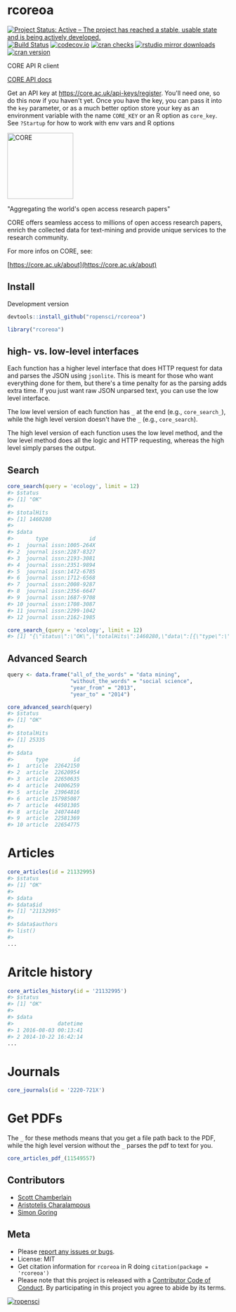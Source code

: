 rcoreoa
=======



[![Project Status: Active – The project has reached a stable, usable state and is being actively developed.](http://www.repostatus.org/badges/latest/active.svg)](http://www.repostatus.org/#active)
[![Build Status](https://travis-ci.org/ropensci/rcoreoa.svg?branch=master)](https://travis-ci.org/ropensci/rcoreoa)
[![codecov.io](https://codecov.io/github/ropensci/rcoreoa/coverage.svg?branch=master)](https://codecov.io/github/ropensci/rcoreoa?branch=master)
[![cran checks](https://cranchecks.info/badges/worst/rcoreoa)](https://cranchecks.info/pkgs/rcoreoa)
[![rstudio mirror downloads](https://cranlogs.r-pkg.org/badges/rcoreoa)](https://github.com/metacran/cranlogs.app)
[![cran version](http://www.r-pkg.org/badges/version/rcoreoa)](https://cran.r-project.org/package=rcoreoa)

CORE API R client

[CORE API docs](https://core.ac.uk/docs/)

Get an API key at <https://core.ac.uk/api-keys/register>. You'll need one, 
so do this now if you haven't yet. Once you have the key, you can pass it 
into the `key` parameter, or as a much better option store your key as an 
environment variable with the name `CORE_KEY` or an R option as `core_key`. 
See `?Startup` for how to work with env vars and R options

<a href="https://core.ac.uk">
<img src="https://core.ac.uk/resources/corelogo_hires.png" width="150"
alt="CORE">
</a>

"Aggregating the world's open access research papers"

CORE offers seamless access to millions of open access research papers, enrich
the collected data for text-mining and provide unique services to the research
community.

For more infos on CORE, see:

[https://core.ac.uk/about](https://core.ac.uk/about)

## Install

Development version


```r
devtools::install_github("ropensci/rcoreoa")
```


```r
library("rcoreoa")
```

## high- vs. low-level interfaces

Each function has a higher level interface that does HTTP request for data and parses
the JSON using `jsonlite`. This is meant for those who want everything done for them,
but there's a time penalty for as the parsing adds extra time. If you just want raw JSON
unparsed text, you can use the low level interface.

The low level version of each function has `_` at the end (e.g., `core_search_`), while the
high level version doesn't have the `_` (e.g., `core_search`).

The high level version of each function uses the low level method, and the low level method
does all the logic and HTTP requesting, whereas the high level simply parses the output.

## Search


```r
core_search(query = 'ecology', limit = 12)
#> $status
#> [1] "OK"
#> 
#> $totalHits
#> [1] 1460280
#> 
#> $data
#>       type             id
#> 1  journal issn:1005-264X
#> 2  journal issn:2287-8327
#> 3  journal issn:2193-3081
#> 4  journal issn:2351-9894
#> 5  journal issn:1472-6785
#> 6  journal issn:1712-6568
#> 7  journal issn:2008-9287
#> 8  journal issn:2356-6647
#> 9  journal issn:1687-9708
#> 10 journal issn:1708-3087
#> 11 journal issn:2299-1042
#> 12 journal issn:2162-1985
```


```r
core_search_(query = 'ecology', limit = 12)
#> [1] "{\"status\":\"OK\",\"totalHits\":1460280,\"data\":[{\"type\":\"journal\",\"id\":\"issn:1005-264X\"},{\"type\":\"journal\",\"id\":\"issn:2287-8327\"},{\"type\":\"journal\",\"id\":\"issn:2193-3081\"},{\"type\":\"journal\",\"id\":\"issn:2351-9894\"},{\"type\":\"journal\",\"id\":\"issn:1472-6785\"},{\"type\":\"journal\",\"id\":\"issn:1712-6568\"},{\"type\":\"journal\",\"id\":\"issn:2008-9287\"},{\"type\":\"journal\",\"id\":\"issn:2356-6647\"},{\"type\":\"journal\",\"id\":\"issn:1687-9708\"},{\"type\":\"journal\",\"id\":\"issn:1708-3087\"},{\"type\":\"journal\",\"id\":\"issn:2299-1042\"},{\"type\":\"journal\",\"id\":\"issn:2162-1985\"}]}"
```

## Advanced Search


```r
query <- data.frame("all_of_the_words" = "data mining",
                    "without_the_words" = "social science",
                    "year_from" = "2013",
                    "year_to" = "2014")

core_advanced_search(query)
#> $status
#> [1] "OK"
#> 
#> $totalHits
#> [1] 25335
#> 
#> $data
#>       type        id
#> 1  article  22642150
#> 2  article  22620954
#> 3  article  22650635
#> 4  article  24006259
#> 5  article  23964816
#> 6  article 157985087
#> 7  article  44501305
#> 8  article  24074440
#> 9  article  22581369
#> 10 article  22654775
```

# Articles


```r
core_articles(id = 21132995)
#> $status
#> [1] "OK"
#> 
#> $data
#> $data$id
#> [1] "21132995"
#> 
#> $data$authors
#> list()
#> 
...
```

# Aritcle history


```r
core_articles_history(id = '21132995')
#> $status
#> [1] "OK"
#> 
#> $data
#>              datetime
#> 1 2016-08-03 00:13:41
#> 2 2014-10-22 16:42:14
...
```

# Journals


```r
core_journals(id = '2220-721X')
```

# Get PDFs

The `_` for these methods means that you get a file path back to the PDF, while the
high level version without the `_` parses the pdf to text for you.


```r
core_articles_pdf_(11549557)
```

## Contributors

* [Scott Chamberlain](https://github.com/sckott)
* [Aristotelis Charalampous](https://github.com/aresxs91)
* [Simon Goring](https://github.com/SimonGoring)

## Meta

* Please [report any issues or bugs](https://github.com/ropensci/rcoreoa/issues).
* License: MIT
* Get citation information for `rcoreoa` in R doing `citation(package = 'rcoreoa')`
* Please note that this project is released with a [Contributor Code of Conduct](CODE_OF_CONDUCT.md). By participating in this project you agree to abide by its terms.

[![ropensci](https://ropensci.org/public_images/github_footer.png)](https://ropensci.org)

